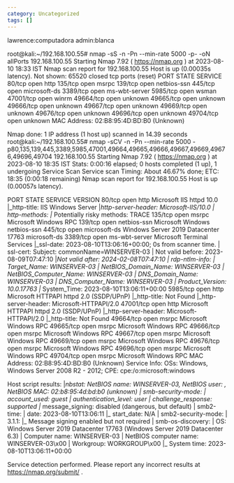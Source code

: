 ```yaml
---
category: Uncategorized
tags: []
---
```



lawrence:computadora
admin:blanca

root@kali:~/192.168.100.55# nmap -sS -n -Pn --min-rate 5000 -p- -oN allPorts 192.168.100.55
Starting Nmap 7.92 ( https://nmap.org ) at 2023-08-10 18:33 IST
Nmap scan report for 192.168.100.55
Host is up (0.00035s latency).
Not shown: 65520 closed tcp ports (reset)
PORT      STATE SERVICE
80/tcp    open  http
135/tcp   open  msrpc
139/tcp   open  netbios-ssn
445/tcp   open  microsoft-ds
3389/tcp  open  ms-wbt-server
5985/tcp  open  wsman
47001/tcp open  winrm
49664/tcp open  unknown
49665/tcp open  unknown
49666/tcp open  unknown
49667/tcp open  unknown
49669/tcp open  unknown
49676/tcp open  unknown
49696/tcp open  unknown
49704/tcp open  unknown
MAC Address: 02:B8:95:4D:BD:B0 (Unknown)

Nmap done: 1 IP address (1 host up) scanned in 14.39 seconds
root@kali:~/192.168.100.55# nmap -sCV -n -Pn --min-rate 5000 -p80,135,139,445,3389,5985,47001,49664,49665,49666,49667,49669,49676,49696,49704 192.168.100.55
Starting Nmap 7.92 ( https://nmap.org ) at 2023-08-10 18:35 IST
Stats: 0:00:16 elapsed; 0 hosts completed (1 up), 1 undergoing Service Scan
Service scan Timing: About 46.67% done; ETC: 18:35 (0:00:18 remaining)
Nmap scan report for 192.168.100.55
Host is up (0.00057s latency).

PORT      STATE SERVICE       VERSION
80/tcp    open  http          Microsoft IIS httpd 10.0
|_http-title: IIS Windows Server
|_http-server-header: Microsoft-IIS/10.0
| http-methods: 
|_  Potentially risky methods: TRACE
135/tcp   open  msrpc         Microsoft Windows RPC
139/tcp   open  netbios-ssn   Microsoft Windows netbios-ssn
445/tcp   open  microsoft-ds  Windows Server 2019 Datacenter 17763 microsoft-ds
3389/tcp  open  ms-wbt-server Microsoft Terminal Services
|_ssl-date: 2023-08-10T13:06:16+00:00; 0s from scanner time.
| ssl-cert: Subject: commonName=WINSERVER-03
| Not valid before: 2023-08-09T07:47:10
|_Not valid after:  2024-02-08T07:47:10
| rdp-ntlm-info: 
|   Target_Name: WINSERVER-03
|   NetBIOS_Domain_Name: WINSERVER-03
|   NetBIOS_Computer_Name: WINSERVER-03
|   DNS_Domain_Name: WINSERVER-03
|   DNS_Computer_Name: WINSERVER-03
|   Product_Version: 10.0.17763
|_  System_Time: 2023-08-10T13:06:11+00:00
5985/tcp  open  http          Microsoft HTTPAPI httpd 2.0 (SSDP/UPnP)
|_http-title: Not Found
|_http-server-header: Microsoft-HTTPAPI/2.0
47001/tcp open  http          Microsoft HTTPAPI httpd 2.0 (SSDP/UPnP)
|_http-server-header: Microsoft-HTTPAPI/2.0
|_http-title: Not Found
49664/tcp open  msrpc         Microsoft Windows RPC
49665/tcp open  msrpc         Microsoft Windows RPC
49666/tcp open  msrpc         Microsoft Windows RPC
49667/tcp open  msrpc         Microsoft Windows RPC
49669/tcp open  msrpc         Microsoft Windows RPC
49676/tcp open  msrpc         Microsoft Windows RPC
49696/tcp open  msrpc         Microsoft Windows RPC
49704/tcp open  msrpc         Microsoft Windows RPC
MAC Address: 02:B8:95:4D:BD:B0 (Unknown)
Service Info: OSs: Windows, Windows Server 2008 R2 - 2012; CPE: cpe:/o:microsoft:windows

Host script results:
|_nbstat: NetBIOS name: WINSERVER-03, NetBIOS user: <unknown>, NetBIOS MAC: 02:b8:95:4d:bd:b0 (unknown)
| smb-security-mode: 
|   account_used: guest
|   authentication_level: user
|   challenge_response: supported
|_  message_signing: disabled (dangerous, but default)
| smb2-time: 
|   date: 2023-08-10T13:06:11
|_  start_date: N/A
| smb2-security-mode: 
|   3.1.1: 
|_    Message signing enabled but not required
| smb-os-discovery: 
|   OS: Windows Server 2019 Datacenter 17763 (Windows Server 2019 Datacenter 6.3)
|   Computer name: WINSERVER-03
|   NetBIOS computer name: WINSERVER-03\x00
|   Workgroup: WORKGROUP\x00
|_  System time: 2023-08-10T13:06:11+00:00

Service detection performed. Please report any incorrect results at https://nmap.org/submit/ .




